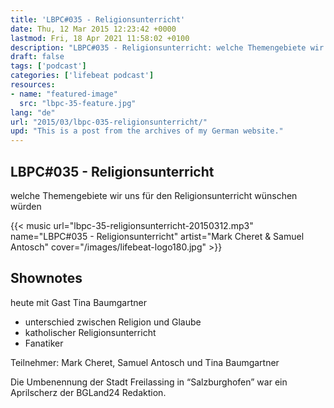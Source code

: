 ```yaml
---
title: 'LBPC#035 - Religionsunterricht'
date: Thu, 12 Mar 2015 12:23:42 +0000
lastmod: Fri, 18 Apr 2021 11:58:02 +0100
description: "LBPC#035 - Religionsunterricht: welche Themengebiete wir uns für den Religionsunterricht wünschen würden"
draft: false
tags: ['podcast']
categories: ['lifebeat podcast']
resources:
- name: "featured-image"
  src: "lbpc-35-feature.jpg"
lang: "de"
url: "2015/03/lbpc-035-religionsunterricht/"
upd: "This is a post from the archives of my German website."
---
```


## LBPC#035 - Religionsunterricht

welche Themengebiete wir uns für den Religionsunterricht wünschen würden

{{< music url="lbpc-35-religionsunterricht-20150312.mp3" name="LBPC#035 - Religionsunterricht" artist="Mark Cheret & Samuel Antosch" cover="/images/lifebeat-logo180.jpg" >}}

## Shownotes

heute mit Gast Tina Baumgartner

- unterschied zwischen Religion und Glaube
- katholischer Religionsunterricht
- Fanatiker

Teilnehmer:
Mark Cheret, Samuel Antosch und Tina Baumgartner

Die Umbenennung der Stadt Freilassing in “Salzburghofen” war ein Aprilscherz der BGLand24 Redaktion.

